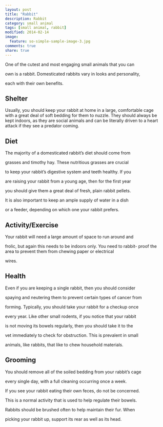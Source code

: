 ```yaml
---
layout: post
title: "Rabbit"
description: Rabbit
category: small animal
tags: [small animal, rabbit]
modified: 2014-02-14
image:
  feature: so-simple-sample-image-3.jpg
comments: true
share: true
---
```


One of the cutest and most engaging small animals that you can 

own is a rabbit. Domesticated rabbits vary in looks and personality, 

each with their own benefits. 


## Shelter
Usually, you should keep your rabbit at home in a large, 
comfortable cage with a great deal of soft bedding for them to 
nuzzle. They should always be kept indoors, as they are social 
animals and can be literally driven to a heart attack if they see a 
predator coming.

## Diet

The majority of a domesticated rabbit’s diet should come from 

grasses and timothy hay. These nutritious grasses are crucial 

to keep your rabbit’s digestive system and teeth healthy. If you 

are raising your rabbit from a young age, then for the first year 

you should give them a great deal of fresh, plain rabbit pellets. 

It is also important to keep an ample supply of water in a dish 

or a feeder, depending on which one your rabbit prefers.

## Activity/Exercise

Your rabbit will need a large amount of space to run around and 

frolic, but again this needs to be indoors only. You need to rabbit-
proof the area to prevent them from chewing paper or electrical 

wires.

## Health

Even if you are keeping a single rabbit, then you should consider 

spaying and neutering them to prevent certain types of cancer from 

forming. Typically, you should take your rabbit for a checkup once 

every year. Like other small rodents, if you notice that your rabbit 

is not moving its bowels regularly, then you should take it to the 

vet immediately to check for obstruction. This is prevalent in small 

animals, like rabbits, that like to chew household materials.

## Grooming

You should remove all of the soiled bedding from your rabbit’s cage 

every single day, with a full cleaning occurring once a week. 


If you see your rabbit eating their own feces, do not be concerned. 

This is a normal activity that is used to help regulate their bowels.


Rabbits should be brushed often to help maintain their fur. When 

picking your rabbit up, support its rear as well as its head.
